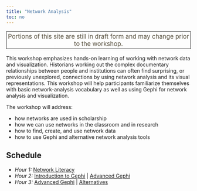 ```yaml
---
title: "Network Analysis"
toc: no
---
```


<p style="font-size: 1.2em; text-align: center; color: #595241; border: 1px solid #040404; padding: 3px;">
Portions of this site are still in draft form and may change prior to the workshop.
</p>

This workshop emphasizes hands-on learning of working with network data and visualization. Historians working out the complex documentary relationships between people and institutions can often find surprising, or previously unexplored, connections by using network analysis and its visual representations. This workshop will help participants familiarize themselves with basic network-analysis vocabulary as well as using Gephi for network analysis and visualization.

The workshop will address:

-   how networks are used in scholarship
-   how we can use networks in the classroom and in research
-   how to find, create, and use network data
-   how to use Gephi and alternative network analysis tools

## Schedule

- *Hour 1:* [Network Literacy](network-literacy.html)
- *Hour 2:* [Introduction to Gephi](gephi.html) | [Advanced Gephi](advanced-gephi.html)
- *Hour 3:* [Advanced Gephi](advanced-gephi.html) | [Alternatives](palladio.html)

